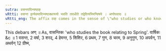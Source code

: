 ```yaml
---
sutra: वसन्तादिभ्यष्ठक्
vRtti: वसन्त इत्येवमादिभ्यष्ठक्प्रत्ययो भवति तदधीते तद्वेदैत्यस्मिन्विषये । अणोपवादः ॥
vRtti_eng: The affix ठक् comes in the sense of \"who studies or who knows\", after the words \"_vasanta_ &c.'
---
```

This debars अण् ॥ As, वासन्तिकः 'who studies the book relating to Spring'. वार्षिकः &c ॥ 1 वसन्त, 2 वर्षा, 3 शरद्, 4 हेमन्त, 5 शिशिर, 6 प्रथम, 7 गुण, 8 चरम, 9 अनुगुण, 10 अपर्वन्, 11 अथर्वन् 12 ग्रीष्म,
